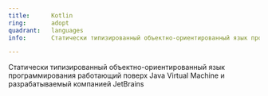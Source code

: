 ```yaml
---
title:      Kotlin
ring:       adopt
quadrant:   languages
info:       Статически типизированный объектно-ориентированный язык программирования работающий поверх Java Virtual Machine и разрабатываемый компанией JetBrains

---
```


Статически типизированный объектно-ориентированный язык программирования работающий поверх Java Virtual Machine и разрабатываемый компанией JetBrains
